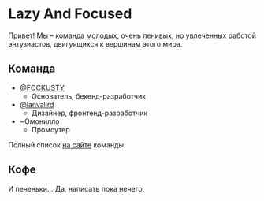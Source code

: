 
# Lazy And Focused

Привет! Мы – команда молодых, очень ленивых, но увлеченных работой энтузиастов, двигуящихся к вершинам этого мира.


## Команда

- [@FOCKUSTY](https://github.com/FOCKUSTY)
  - Основатель, бекенд-разработчик
- [@lanvalird](https://github.com/lanvalird)
  - Дизайнер, фронтенд-разработчик
- ~Омонилло
  - Промоутер

Полный список [на сайте](https://laf-info.netlify.app/#members) команды.

## Кофе

И печеньки... Да, написать пока нечего.
